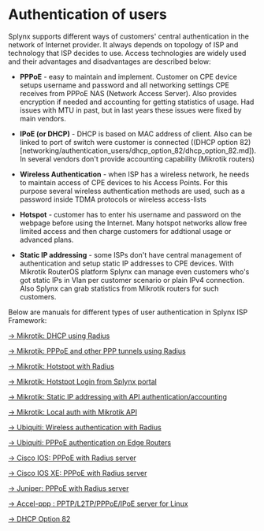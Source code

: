 Authentication of users
==========

Splynx supports different ways of  customers' central authentication in the network of Internet provider. It always depends on topology of ISP and technology that ISP decides to use. Access technologies are widely used and their advantages and disadvantages are described below:

* **PPPoE** - easy to maintain and implement. Customer on CPE device setups username and password and all networking settings CPE receives from PPPoE NAS (Network Access Server). Also provides encryption if needed and accounting for getting statistics of usage. Had issues with MTU in past, but in last years these issues were fixed by main vendors.

* **IPoE (or DHCP)** - DHCP is based on MAC address of client. Also can be linked to port of switch were customer is connected ((DHCP option 82)[networking/authentication_users/dhcp_option_82/dhcp_option_82.md]). In several vendors don't provide accounting capability (Mikrotik routers)

* **Wireless Authentication** - when ISP has a wireless network, he needs to maintain access of CPE devices to his Access Points. For this purpose several wireless authentication methods are used, such as a password inside TDMA protocols or wireless access-lists

* **Hotspot** - customer has to enter his username and password on the webpage before using the Internet. Many hotspot networks allow free limited access and then charge customers for addtional usage or advanced plans.

* **Static IP addressing** - some ISPs don't have central management of authentication and setup static IP addresses to CPE devices. With Mikrotik RouterOS platform Splynx can manage even customers who's got static IPs in Vlan per customer scenario or plain IPv4 connection. Also Splynx can grab statistics from Mikrotik routers for such customers.


Below are manuals for different types of user authentication in Splynx ISP Framework:


[→ Mikrotik: DHCP using Radius](networking/authentication_users/mikrotik_dhcp_radius/mikrotik_dhcp_radius.md)

[→ Mikrotik: PPPoE and other PPP tunnels using Radius](networking/authentication_users/mikrotik_pppoe_radius/mikrotik_pppoe_radius.md)

[→ Mikrotik: Hotstpot with Radius](networking/authentication_users/mikrotik_hotspot_radius/mikrotik_hotspot_radius.md)

[→ Mikrotik: Hotstpot Login from Splynx portal](networking/authentication_users/mikrotik_hotspot_from_portal/mikrotik_hotspot_from_portal.md)

[→ Mikrotik: Static IP addressing with API authentication/accounting](networking/authentication_users/mikrotik_static/mikrotik_static.md)

[→ Mikrotik: Local auth with Mikrotik API](networking/authentication_users/mikrotik_local_auth_api/mikrotik_local_auth_api.md)

[→ Ubiquiti: Wireless authentication with Radius](networking/authentication_users/ubiquiti_wireless_auth_radius/ubiquiti_wireless_auth_radius.md)

[→ Ubiquiti: PPPoE authentication on Edge Routers](networking/authentication_users/ubiquiti_pppoe_edge/ubiquiti_pppoe_edge.md)

[→ Cisco IOS: PPPoE with Radius server](networking/authentication_users/cisco_pppoe_radius/cisco_pppoe_radius.md)

[→ Cisco IOS XE: PPPoE with Radius server](networking/authentication_users/cisco_xe_pppoe_radius/cisco_xe_pppoe_radius.md)

[→ Juniper: PPPoE with Radius server](networking/authentication_users/juniper_pppoe_radius/juniper_pppoe_radius.md)

[→ Accel-ppp : PPTP/L2TP/PPPoE/IPoE server for Linux](networking/authentication_users/linux_accel/linux_accel.md)

[→ DHCP Option 82](networking/authentication_users/dhcp_option_82/dhcp_option_82.md)